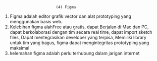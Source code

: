                             (4) Figma 

1. Figma adalah editor grafik vector dan alat prototyping yang menggunakan basis web. 
2. Kelebihan figma alahFree atau gratis, dapat Berjalan di Mac dan PC, dapat berkolaborasi dengan tim secara real time, dapat import sketch files, Dapat mentegrasikan developer yang terpisa, Memiliki library untuk tim yang bagus, figma dapat mengintegritas prototyping yang maksimal 
3. kelemahan figma adalah perlu terhubung dalam jarigan internet
